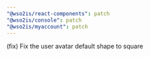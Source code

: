 ```yaml
---
"@wso2is/react-components": patch
"@wso2is/console": patch
"@wso2is/myaccount": patch
---
```


(fix) Fix the user avatar default shape to square
